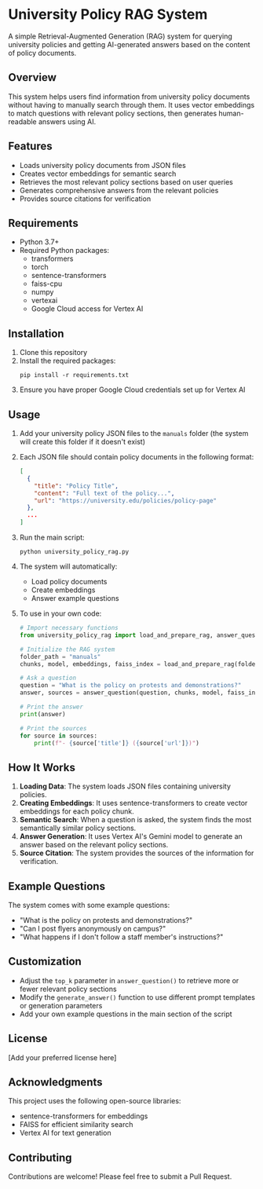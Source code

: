 # University Policy RAG System

A simple Retrieval-Augmented Generation (RAG) system for querying university policies and getting AI-generated answers based on the content of policy documents.

## Overview

This system helps users find information from university policy documents without having to manually search through them. It uses vector embeddings to match questions with relevant policy sections, then generates human-readable answers using AI.

## Features

- Loads university policy documents from JSON files
- Creates vector embeddings for semantic search
- Retrieves the most relevant policy sections based on user queries
- Generates comprehensive answers from the relevant policies
- Provides source citations for verification

## Requirements

- Python 3.7+
- Required Python packages:
  - transformers
  - torch
  - sentence-transformers
  - faiss-cpu
  - numpy
  - vertexai
  - Google Cloud access for Vertex AI

## Installation

1. Clone this repository
2. Install the required packages:
   ```
   pip install -r requirements.txt
   ```
3. Ensure you have proper Google Cloud credentials set up for Vertex AI

## Usage

1. Add your university policy JSON files to the `manuals` folder (the system will create this folder if it doesn't exist)
2. Each JSON file should contain policy documents in the following format:
   ```json
   [
     {
       "title": "Policy Title",
       "content": "Full text of the policy...",
       "url": "https://university.edu/policies/policy-page"
     },
     ...
   ]
   ```
3. Run the main script:
   ```
   python university_policy_rag.py
   ```
4. The system will automatically:
   - Load policy documents
   - Create embeddings
   - Answer example questions
   
5. To use in your own code:
   ```python
   # Import necessary functions
   from university_policy_rag import load_and_prepare_rag, answer_question
   
   # Initialize the RAG system
   folder_path = "manuals"
   chunks, model, embeddings, faiss_index = load_and_prepare_rag(folder_path)
   
   # Ask a question
   question = "What is the policy on protests and demonstrations?"
   answer, sources = answer_question(question, chunks, model, faiss_index)
   
   # Print the answer
   print(answer)
   
   # Print the sources
   for source in sources:
       print(f"- {source['title']} ({source['url']})")
   ```

## How It Works

1. **Loading Data**: The system loads JSON files containing university policies.
2. **Creating Embeddings**: It uses sentence-transformers to create vector embeddings for each policy chunk.
3. **Semantic Search**: When a question is asked, the system finds the most semantically similar policy sections.
4. **Answer Generation**: It uses Vertex AI's Gemini model to generate an answer based on the relevant policy sections.
5. **Source Citation**: The system provides the sources of the information for verification.

## Example Questions

The system comes with some example questions:
- "What is the policy on protests and demonstrations?"
- "Can I post flyers anonymously on campus?"
- "What happens if I don't follow a staff member's instructions?"

## Customization

- Adjust the `top_k` parameter in `answer_question()` to retrieve more or fewer relevant policy sections
- Modify the `generate_answer()` function to use different prompt templates or generation parameters
- Add your own example questions in the main section of the script

## License

[Add your preferred license here]

## Acknowledgments

This project uses the following open-source libraries:
- sentence-transformers for embeddings
- FAISS for efficient similarity search
- Vertex AI for text generation

## Contributing

Contributions are welcome! Please feel free to submit a Pull Request.
